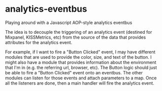 analytics-eventbus
==================

Playing around with a Javascript AOP-style analytics eventbus

The idea is to decouple the triggering of an analytics event (destined for Mixpanel, KISSMetrics, etc) from the source of the data that provides attributes for the analytics event. 

For example, if I want to fire a "Button Clicked" event, I may have different modules that are used to provide the color, size, and text of the button. I might also have a module that provides information about the environment that I'm in (e.g. the referring url, browser, etc). The Button logic should just be able to fire a "Button Clicked" event onto an eventbus. The other modules can listen for those events and attach parameters to a map. Once all the listeners are done, then a main handler will fire the analytics event.
